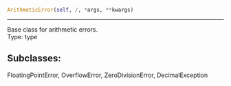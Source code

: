 ```python  
ArithmeticError(self, /, *args, **kwargs)  
```  
----------  
Base class for arithmetic errors.  
Type:           type  
## Subclasses:  
FloatingPointError, OverflowError, ZeroDivisionError, DecimalException
